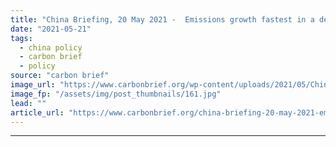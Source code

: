 ```yaml
---
title: "China Briefing, 20 May 2021 -  Emissions growth fastest in a decade; Xinjiang plant rejects ‘forced labour’ claims; Regions urged to cut energy use"
date: "2021-05-21"
tags: 
  - china policy
  - carbon brief
  - policy
source: "carbon brief"
image_url: "https://www.carbonbrief.org/wp-content/uploads/2021/05/China-Briefing-Carbon-Brief-583x372.jpg"
image_fp: "/assets/img/post_thumbnails/161.jpg"
lead: ""
article_url: "https://www.carbonbrief.org/china-briefing-20-may-2021-emissions-growth-fastest-in-a-decade-xinjiang-plant-refutes-forced-labour-claims-regions-urged-to-cut-energy-use"
---
```


---
